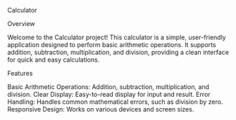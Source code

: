 Calculator 

Overview

Welcome to the Calculator project! This calculator is a simple, user-friendly application designed to perform basic arithmetic operations. It supports addition, subtraction, multiplication, and division, providing a clean interface for quick and easy calculations.

Features

Basic Arithmetic Operations: Addition, subtraction, multiplication, and division.
Clear Display: Easy-to-read display for input and result.
Error Handling: Handles common mathematical errors, such as division by zero.
Responsive Design: Works on various devices and screen sizes.

